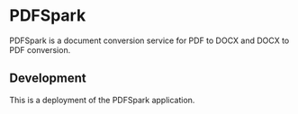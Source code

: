 # PDFSpark

PDFSpark is a document conversion service for PDF to DOCX and DOCX to PDF conversion.

## Development

This is a deployment of the PDFSpark application.
